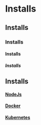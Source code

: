 
# Installs
## Installs
### Installs
#### Installs
##### Installs

## Installs

#### [NodeJs](https://github.com/Roche-Olivier/help.windows10.nodejs.basics/blob/master/install.nodejs.md)
#### [Docker](https://github.com/Roche-Olivier/help.windows10.nodejs.basics/blob/master/install.docker.md)
#### [Kubernetes](https://github.com/Roche-Olivier/help.windows10.nodejs.basics/blob/master/install.k8s.md)
